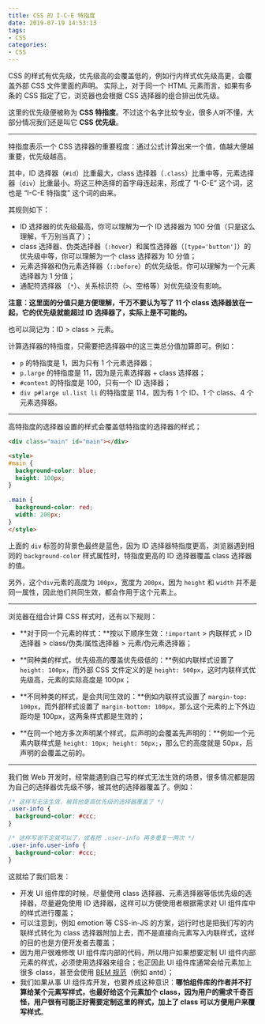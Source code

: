 ```yaml
---
title: CSS 的 I-C-E 特指度
date: 2019-07-19 14:53:13
tags: 
- CSS
categories: 
- CSS
---
```

CSS 的样式有优先级，优先级高的会覆盖低的，例如行内样式优先级高更，会覆盖外部 CSS 文件里面的声明。 实际上，对于同一个 HTML 元素而言，如果有多条的 CSS 指定了它，浏览器也会根据 CSS 选择器的组合排出优先级。

这里的优先级便被称为 **CSS 特指度**。不过这个名字比较专业，很多人听不懂，大部分情况我们还是叫它 **CSS 优先级**。

-----

特指度表示一个 CSS 选择器的重要程度：通过公式计算出来一个值，值越大便越重要，优先级越高。

其中，ID 选择器（`#id`）比重最大，class 选择器（`.class`）比重中等，元素选择器（`div`）比重最小。将这三种选择的首字母连起来，形成了 “I-C-E” 这个词，这也是 “I-C-E 特指度” 这个词的由来。

其规则如下：

- ID 选择器的优先级最高，你可以理解为一个 ID 选择器为 100 分值（只是这么理解，千万别当真了）；
- class 选择器、伪类选择器（`:hover`）和属性选择器（`[type='button']`）的优先级中等，你可以理解为一个 class 选择器为 10 分值；
- 元素选择器和伪元素选择器（`::before`）的优先级低，你可以理解为一个元素选择器为 1 分值；
- 通配符选择器 （`*`）、关系标识符（`>`、空格等）对优先级没有影响。



**注意：这里面的分值只是方便理解，千万不要认为写了 11 个 class 选择器放在一起，它的优先级就能超过 ID 选择器了，实际上是不可能的。**

也可以简记为：ID > class > 元素。

计算选择器的特指度，只需要把选择器中的这三类总分值加算即可。例如：

- `p` 的特指度是 1，因为只有 1 个元素选择器；
- `p.large` 的特指度是 11，因为是元素选择器 + class 选择器；
- `#content` 的特指度是 100，只有一个 ID 选择器；
- `div p#large ul.list li` 的特指度是 114，因为有 1 个 ID、1 个 class、4 个元素选择器。

-----

高特指度的选择器设置的样式会覆盖低特指度的选择器的样式；

``` html
<div class="main" id="main"></div>

<style>
#main {
  background-color: blue;
  height: 100px;
}
  
.main {
  background-color: red;
  width: 200px;
}
</style>
```
上面的 `div` 标签的背景色最终是蓝色，因为 ID 选择器特指度更高，浏览器遇到相同的 `background-color` 样式属性时，特指度更高的 ID 选择器覆盖 class 选择器的值。

另外，这个`div`元素的高度为 `100px`，宽度为 `200px`，因为 `height` 和 `width` 并不是同一属性，因此他们共同生效，都会作用于这个元素上。

-----

浏览器在组合计算 CSS 样式时，还有以下规则：

- **对于同一个元素的样式：**按以下顺序生效：`!important` > 内联样式 > ID 选择器 > class/伪类/属性选择器 > 元素/伪元素选择器；

- **同种类的样式，优先级高的覆盖优先级低的：**例如内联样式设置了 `height: 100px`，而外部 CSS 文件定义的是 `height: 500px`，这时内联样式优先级高，元素的实际高度是 100px；

- **不同种类的样式，是会共同生效的：**例如内联样式设置了 `margin-top: 100px`，而外部样式设置了 `margin-bottom: 100px`，那么这个元素的上下外边距均是 100px，这两条样式都是生效的；

- **在同一个地方多次声明某个样式，后声明的会覆盖先声明的：**例如一个元素内联样式是 `height: 10px; height: 50px;`，那么它的高度就是 50px，后声明的会覆盖之前的。

-----

我们做 Web 开发时，经常能遇到自己写的样式无法生效的场景，很多情况都是因为自己的选择器优先级不够，被其他的选择器覆盖了。例如：

```css
/* 这样写无法生效，被其他更高优先级的选择器覆盖了 */
.user-info {
  background-color: #ccc;
}

/* 这样写说不定就可以了，或者把 .user-info 再多重复一两次 */
.user-info.user-info {
  background-color: #ccc;
}
```



这就给了我们启发：

- 开发 UI 组件库的时候，尽量使用 class 选择器、元素选择器等低优先级的选择器，尽量避免使用 ID 选择器，这样可以方便使用者根据需求对 UI 组件库中的样式进行覆盖；
- 可以注意到，例如 emotion 等 CSS-in-JS 的方案，运行时也是把我们写的内联样式转化为 class 选择器附加上去，而不是直接向元素写入内联样式，这样的目的也是方便开发者去覆盖；
- 因为用户很难修改 UI 组件库内部的代码，所以用户如果想要定制 UI 组件内部元素的样式，必须使用选择器来组合；也正因此 UI 组件库通常会给元素加上很多 class，甚至会使用 [BEM 规范](https://getbem.com/)（例如 antd）；
- 我们如果从事 UI 组件库开发，也要养成这种意识：**哪怕组件库的作者并不打算给某个元素写样式，也最好给这个元素加个 class，因为用户的需求千奇百怪，用户很有可能正好需要定制这里的样式，加上了 class 可以方便用户来覆写样式**。

